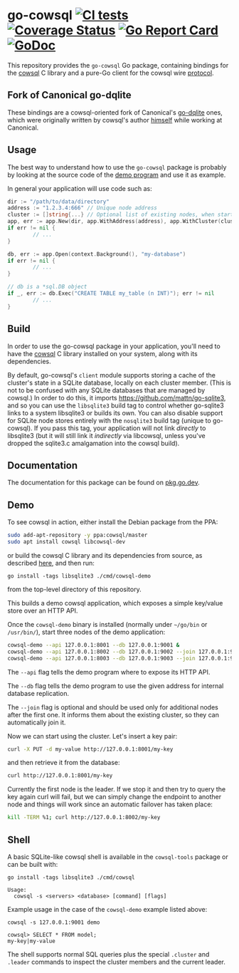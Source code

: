 go-cowsql [![CI tests](https://github.com/cowsql/go-cowsql/actions/workflows/build-and-test.yml/badge.svg)](https://github.com/cowsql/go-cowsql/actions/workflows/build-and-test.yml) [![Coverage Status](https://coveralls.io/repos/github/cowsql/go-cowsql/badge.svg?branch=main)](https://coveralls.io/github/cowsql/go-cowsql?branch=main) [![Go Report Card](https://goreportcard.com/badge/github.com/cowsql/go-cowsql)](https://goreportcard.com/report/github.com/cowsql/go-cowsql) [![GoDoc](https://godoc.org/github.com/cowsql/go-cowsql?status.svg)](https://godoc.org/github.com/cowsql/go-cowsql)
======

This repository provides the `go-cowsql` Go package, containing bindings for the
[cowsql](https://github.com/cowsql/cowsql) C library and a pure-Go
client for the cowsql wire [protocol](https://github.com/cowsql/cowsql/blob/main/doc/protocol.md).

Fork of Canonical go-dqlite
---------------------------

These bindings are a cowsql-oriented fork of Canonical's
[go-dqlite](https://github.com/canonical/go-dqlite) ones, which were originally
written by cowsql's author
[himself](https://github.com/canonical/go-dqlite/commits?author=freeekanayaka)
while working at Canonical.

Usage
-----

The best way to understand how to use the ```go-cowsql``` package is probably by
looking at the source code of the [demo
program](https://github.com/cowsql/go-cowsql/blob/main/cmd/cowsql-demo/cowsql-demo.go) and
use it as example.

In general your application will use code such as:


```go
dir := "/path/to/data/directory"
address := "1.2.3.4:666" // Unique node address
cluster := []string{...} // Optional list of existing nodes, when starting a new node
app, err := app.New(dir, app.WithAddress(address), app.WithCluster(cluster))
if err != nil {
        // ...
}

db, err := app.Open(context.Background(), "my-database")
if err != nil {
        // ...
}

// db is a *sql.DB object
if _, err := db.Exec("CREATE TABLE my_table (n INT)"); err != nil
        // ...
}
```

Build
-----

In order to use the go-cowsql package in your application, you'll need to have
the [cowsql](https://github.com/cowsql/cowsql) C library installed on your
system, along with its dependencies.

By default, go-cowsql's `client` module supports storing a cache of the
cluster's state in a SQLite database, locally on each cluster member. (This is
not to be confused with any SQLite databases that are managed by cowsql.) In
order to do this, it imports https://github.com/mattn/go-sqlite3, and so you
can use the `libsqlite3` build tag to control whether go-sqlite3 links to a
system libsqlite3 or builds its own. You can also disable support for SQLite
node stores entirely with the `nosqlite3` build tag (unique to go-cowsql). If
you pass this tag, your application will not link *directly* to libsqlite3 (but
it will still link it *indirectly* via libcowsql, unless you've dropped the
sqlite3.c amalgamation into the cowsql build).

Documentation
-------------

The documentation for this package can be found on [pkg.go.dev](https://pkg.go.dev/github.com/cowsql/go-cowsql).

Demo
----

To see cowsql in action, either install the Debian package from the PPA:

```bash
sudo add-apt-repository -y ppa:cowsql/master
sudo apt install cowsql libcowsql-dev
```

or build the cowsql C library and its dependencies from source, as described
[here](https://github.com/cowsql/cowsql#build), and then run:

```
go install -tags libsqlite3 ./cmd/cowsql-demo
```

from the top-level directory of this repository.

This builds a demo cowsql application, which exposes a simple key/value store
over an HTTP API.

Once the `cowsql-demo` binary is installed (normally under `~/go/bin` or
`/usr/bin/`), start three nodes of the demo application:

```bash
cowsql-demo --api 127.0.0.1:8001 --db 127.0.0.1:9001 &
cowsql-demo --api 127.0.0.1:8002 --db 127.0.0.1:9002 --join 127.0.0.1:9001 &
cowsql-demo --api 127.0.0.1:8003 --db 127.0.0.1:9003 --join 127.0.0.1:9001 &
```

The `--api` flag tells the demo program where to expose its HTTP API.

The `--db` flag tells the demo program to use the given address for internal
database replication.

The `--join` flag is optional and should be used only for additional nodes after
the first one. It informs them about the existing cluster, so they can
automatically join it.

Now we can start using the cluster. Let's insert a key pair:

```bash
curl -X PUT -d my-value http://127.0.0.1:8001/my-key
```

and then retrieve it from the database:

```bash
curl http://127.0.0.1:8001/my-key
```

Currently the first node is the leader. If we stop it and then try to query the
key again curl will fail, but we can simply change the endpoint to another node
and things will work since an automatic failover has taken place:

```bash
kill -TERM %1; curl http://127.0.0.1:8002/my-key
```

Shell
------

A basic SQLite-like cowsql shell is available in the `cowsql-tools` package or
can be built with:
```
go install -tags libsqlite3 ./cmd/cowsql
```
```
Usage:
  cowsql -s <servers> <database> [command] [flags]
```

Example usage in the case of the `cowsql-demo` example listed above:
```
cowsql -s 127.0.0.1:9001 demo

cowsql> SELECT * FROM model;
my-key|my-value
```

The shell supports normal SQL queries plus the special `.cluster` and `.leader`
commands to inspect the cluster members and the current leader.
